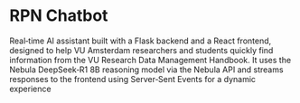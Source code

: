 # RPN Chatbot

Real‑time AI assistant built with a Flask backend and a React frontend, designed to help VU Amsterdam researchers and students quickly find information from the VU Research Data Management Handbook. It uses the Nebula DeepSeek‑R1 8B reasoning model via the Nebula API and streams responses to the frontend using Server‑Sent Events for a dynamic experience
